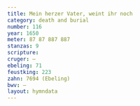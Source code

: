 ```yaml
---
title: Mein herzer Vater, weint ihr noch
category: death and burial
number: 116
year: 1650
meter: 87 87 887 887
stanzas: 9
scripture: 
cruger: —
ebeling: 71
feustking: 223
zahn: 7694 (Ebeling)
bwv: —
layout: hymndata
---
```

<br>

